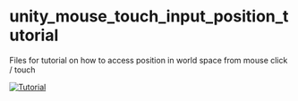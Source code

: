 # unity_mouse_touch_input_position_tutorial
Files for tutorial on how to access position in world space from mouse click / touch

[![Tutorial](https://img.youtube.com/vi/IpMnzP1lwm0/0.jpg)](https://youtu.be/IpMnzP1lwm0)
